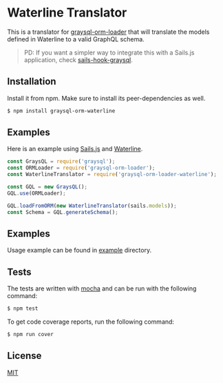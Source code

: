 # Waterline Translator #

This is a translator for [graysql-orm-loader](https://github.com/larsbs/graysql-orm-loader) that will translate
the models defined in Waterline to a valid GraphQL schema.

> PD: If you want a simpler way to integrate this with a Sails.js application, check [sails-hook-graysql](https://github.com/larsbs/sails-hook-graysql).

## Installation ##

Install it from npm. Make sure to install its peer-dependencies as well.

```bash
$ npm install graysql-orm-waterline
```

## Examples ##

Here is an example using [Sails.js](http://sailsjs.org/) and [Waterline](https://github.com/balderdashy/waterline).

```javascript
const GraysQL = require('graysql');
const ORMLoader = require('graysql-orm-loader');
const WaterlineTranslator = require('graysql-orm-loader-waterline');

const GQL = new GraysQL();
GQL.use(ORMLoader);

GQL.loadFromORM(new WaterlineTranslator(sails.models));
const Schema = GQL.generateSchema();
```

## Examples ##

Usage example can be found in [example]() directory.

## Tests ##

The tests are written with [mocha](https://mochajs.org/) and can be run with the following command:

```bash
$ npm test
```

To get code coverage reports, run the following command:

```bash
$ npm run cover
```

## License ##

[MIT]()
